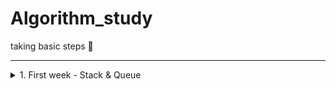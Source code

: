 # Algorithm_study
 
taking basic steps 🐾

<hr>

 <details>
            <summary>1. First week - Stack & Queue </summary>
             - practicing with quiz<br>
             <ol>
              <li><a href="https://programmers.co.kr/learn/courses/30/lessons/42584">Programmers - stock price</a></li>
             solution 👉 <a href="https://github.com/purple-cabbage0030/algorithm_study/blob/main/1st_week/quiz_n_solution/pgm_stock_price.py">click here</a>
              <li><a href="https://programmers.co.kr/learn/courses/30/lessons/42586">Programmers - function development</a></li>
              solution 👉 <a href="https://github.com/purple-cabbage0030/algorithm_study/blob/main/1st_week/quiz_n_solution/pgm_function_dev.py">click here</a>
             </ol>
 </details>
